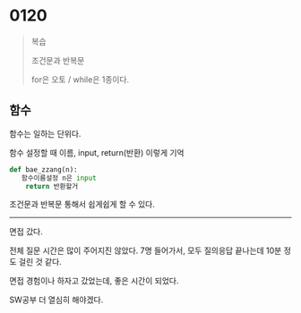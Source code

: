 # 0120

> 복습
>
> 조건문과 반복문
>
> for은 오토 / while은 1종이다.

## 함수

함수는 일하는 단위다. 

함수 설정할 때 이름, input, return(반환) 이렇게 기억

``` python
def bae_zzang(n):
   함수이름설정 n은 input
    return 반환할거
```

조건문과 반복문 통해서 쉽게쉽게 할 수 있다.

---

면접 갔다. 

전체 질문 시간은 많이 주어지진 않았다. 7명 들어가서, 모두 질의응답 끝나는데 10분 정도 걸린 것 같다. 

면접 경험이나 하자고 갔었는데, 좋은 시간이 되었다.

SW공부 더 열심히 해야겠다. 

